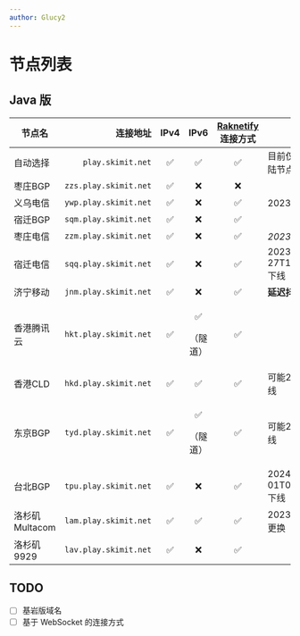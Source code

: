 ```yaml
---
author: Glucy2
---
```

# 节点列表

## Java 版

| 节点名         |              连接地址 | IPv4 |           IPv6           | [Raknetify](https://modrinth.com/plugin/raknetify/versions) 连接方式 | 备注                          |
|----------------|----------------------:|:----:|:------------------------:|:--------------------------------------------------------------------:|-------------------------------|
| 自动选择       |     `play.skimit.net` |  ✅  |            ✅            |                                  ✅                                  | 目前仅会选择中国大陆节点      |
| 枣庄BGP        | `zzs.play.skimit.net` |  ✅  |            ❌            |                                  ❌                                  |                               |
| 义乌电信       | `ywp.play.skimit.net` |  ✅  |            ❌            |                                  ✅                                  | 2023-08前下线                 |
| 宿迁BGP        | `sqm.play.skimit.net` |  ✅  |            ❌            |                                  ✅                                  |                               |
| 枣庄电信       | `zzm.play.skimit.net` |  ✅  |            ❌            |                                  ✅                                  | *2023-07-20下线*              |
| 宿迁电信       | `sqq.play.skimit.net` |  ✅  |            ❌            |                                  ✅                                  | 2023-08-27T12:18:36+08:00下线 |
| 济宁移动       | `jnm.play.skimit.net` |  ✅  |            ❌            |                                  ✅                                  | **延迟抖动较大**              |
| 香港腾讯云     | `hkt.play.skimit.net` |  ✅  | <p>✅</p><p>（隧道）</p> |                                  ✅                                  |                               |
| 香港CLD        | `hkd.play.skimit.net` |  ✅  |            ✅            |                                  ✅                                  | 可能2025-05-02下线            |
| 东京BGP        | `tyd.play.skimit.net` |  ✅  | <p>✅</p><p>（隧道）</p> |                                  ✅                                  | 可能2026-06-11下线            |
| 台北BGP        | `tpu.play.skimit.net` |  ✅  |            ❌            |                                  ✅                                  | 2024-07-01T00:13:56+08:00下线 |
| 洛杉矶Multacom | `lam.play.skimit.net` |  ✅  |            ✅            |                                  ✅                                  | 2023-11-14下线或更换          |
| 洛杉矶9929     | `lav.play.skimit.net` |  ✅  |            ❌            |                                  ✅                                  |                               |
<!--
| 临沂教育网     | lye.play.skimit.net |  ✅  |            ❌            |                                  ✅                                  |                               |
-->

## TODO

- [ ] 基岩版域名
- [ ] 基于 WebSocket 的连接方式
